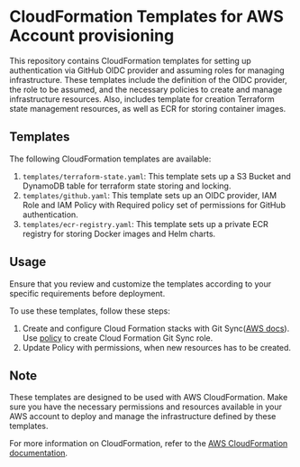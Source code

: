 # CloudFormation Templates for AWS Account provisioning

This repository contains CloudFormation templates for setting up authentication via GitHub OIDC provider and assuming roles for managing infrastructure.
These templates include the definition of the OIDC provider, the role to be assumed, and the necessary policies to create and manage infrastructure resources.
Also, includes template for creation Terraform state management resources, as well as ECR for storing container images. 

## Templates

The following CloudFormation templates are available:

1. `templates/terraform-state.yaml`: This template sets up a S3 Bucket and DynamoDB table for terraform state storing and locking.
2. `templates/github.yaml`: This template sets up an OIDC provider, IAM Role and IAM Policy with Required policy set of permissions for GitHub authentication.
2. `templates/ecr-registry.yaml`: This template sets up a private ECR registry for storing Docker images and Helm charts.

## Usage

Ensure that you review and customize the templates according to your specific requirements before deployment.

To use these templates, follow these steps:

1. Create and configure Cloud Formation stacks with Git Sync([AWS docs](https://docs.aws.amazon.com/AWSCloudFormation/latest/UserGuide/git-sync.html)). Use [policy](templates/iam/policy.json) to create Cloud Formation Git Sync role.
2. Update Policy with permissions, when new resources has to be created.


## Note

These templates are designed to be used with AWS CloudFormation. Make sure you have the necessary permissions and resources available in your AWS account to deploy and manage the infrastructure defined by these templates.

For more information on CloudFormation, refer to the [AWS CloudFormation documentation](https://docs.aws.amazon.com/cloudformation/index.html).

